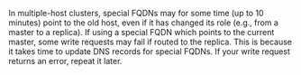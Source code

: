 In multiple-host clusters, special FQDNs may for some time (up to 10 minutes) point to the old host, even if it has changed its role (e.g., from a master to a replica). If using a special FQDN which points to the current master, some write requests may fail if routed to the replica. This is because it takes time to update DNS records for special FQDNs. If your write request returns an error, repeat it later.